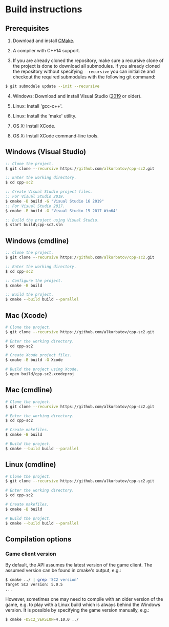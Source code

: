 # Build instructions

## Prerequisites
1. Download and install [CMake](https://cmake.org/download/).

2. A compiler with C++14 support.

3. If you are already cloned the repository, make sure a recursive clone of the project is done to download all submodules.
If you already cloned the repository without specifying `--recursive` you can initialize and checkout
the required submodules with the following git command:
```bash
$ git submodule update --init --recursive
```

4. Windows: Download and install Visual Studio ([2019](https://www.visualstudio.com/downloads/) or older).

5. Linux: Install 'gcc-c++'.

6. Linux: Install the 'make' utility.

7. OS X: Install XCode.

8. OS X: Install XCode command-line tools.

## Windows (Visual Studio)
```bat
:: Clone the project.
$ git clone --recursive https://github.com/alkurbatov/cpp-sc2.git

:: Enter the working directory.
$ cd cpp-sc2

:: Create Visual Studio project files.
:: For Visual Studio 2019.
$ cmake -B build -G "Visual Studio 16 2019"
:: For Visual Studio 2017.
$ cmake -B build -G "Visual Studio 15 2017 Win64"

:: Build the project using Visual Studio.
$ start build\cpp-sc2.sln
```

## Windows (cmdline)
```bat
:: Clone the project.
$ git clone --recursive https://github.com/alkurbatov/cpp-sc2.git

:: Enter the working directory.
$ cd cpp-sc2

:: Configure the project.
$ cmake -B build

:: Build the project.
$ cmake --build build --parallel
```

## Mac (Xcode)
```bash
# Clone the project.
$ git clone --recursive https://github.com/alkurbatov/cpp-sc2.git

# Enter the working directory.
$ cd cpp-sc2

# Create Xcode project files.
$ cmake -B build -G Xcode

# Build the project using Xcode.
$ open build/cpp-sc2.xcodeproj
```

## Mac (cmdline)
```bash
# Clone the project.
$ git clone --recursive https://github.com/alkurbatov/cpp-sc2.git

# Enter the working directory.
$ cd cpp-sc2

# Create makefiles.
$ cmake -B build

# Build the project.
$ cmake --build build --parallel
```

## Linux (cmdline)
```bash
# Clone the project.
$ git clone --recursive https://github.com/alkurbatov/cpp-sc2.git

# Enter the working directory.
$ cd cpp-sc2

# Create makefiles.
$ cmake -B build

# Build the project.
$ cmake --build build --parallel
```

## Compilation options

### Game client version
By default, the API assumes the latest version of the game client. The assumed version can be found in cmake's output, e.g.:
```bash
$ cmake ../ | grep 'SC2 version'
Target SC2 version: 5.0.5
...
```

However, sometimes one may need to compile with an older version of the game, e.g. to play with a Linux build which is
always behind the Windows version. It is possible by specifying the game version manually, e.g.:
```bash
$ cmake -DSC2_VERSION=4.10.0 ../
```
